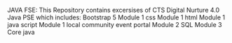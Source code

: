 JAVA FSE:
This Repository contains excersises of CTS Digital Nurture 4.0 Java PSE which includes:
Bootstrap 5
Module 1 css
Module 1 html
Module 1 java script
Module 1 local community event portal
Module 2 SQL
Module 3 Core java
